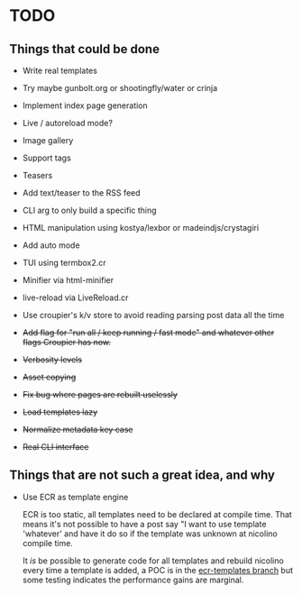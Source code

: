 # TODO

## Things that could be done

* Write real templates
* Try maybe gunbolt.org
  or shootingfly/water
  or crinja
* Implement index page generation
* Live / autoreload mode?
* Image gallery
* Support tags
* Teasers
* Add text/teaser to the RSS feed
* CLI arg to only build a specific thing
* HTML manipulation using kostya/lexbor or madeindjs/crystagiri
* Add auto mode
* TUI using termbox2.cr
* Minifier via html-minifier
* live-reload via LiveReload.cr
* Use croupier's k/v store to avoid reading parsing post data
  all the time

* ~~Add flag for "run all / keep running / fast mode" and whatever
  other flags Croupier has now.~~
* ~~Verbosity levels~~
* ~~Asset copying~~
* ~~Fix bug where pages are rebuilt uselessly~~
* ~~Load templates lazy~~
* ~~Normalize metadata key case~~
* ~~Real CLI interface~~

## Things that are not such a great idea, and why

* Use ECR as template engine

  ECR is too static, all templates need to be declared
  at compile time. That means it's not possible to have
  a post say "I want to use template 'whatever' and
  have it do so if the template was unknown at nicolino
  compile time.

  It *is* be possible to generate code for all templates
  and rebuild nicolino every time a template is added,
  a POC is in the [ecr-templates branch](https://github.com/ralsina/nicolino/tree/ecr-templates)
  but some testing indicates the performance gains are
  marginal.
